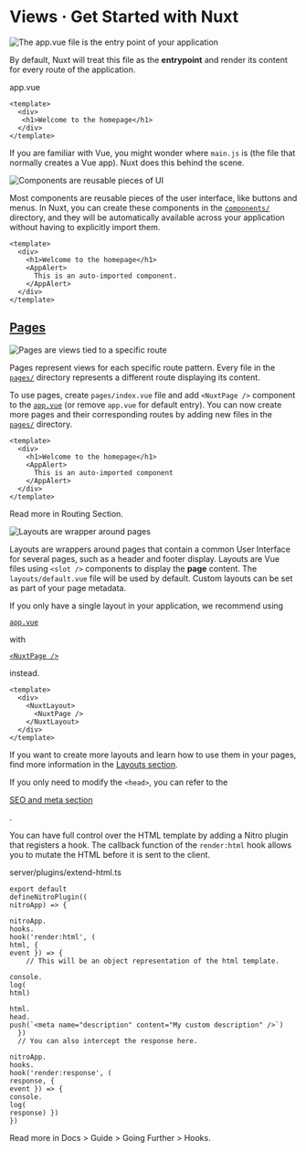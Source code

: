 # Views · Get Started with Nuxt

![The app.vue file is the entry point of your application](https://nuxt.com/_vercel/image?url=%2Fassets%2Fdocs%2Fgetting-started%2Fviews%2Fapp.svg&w=1536&q=100)

By default, Nuxt will treat this file as the **entrypoint** and render its content for every route of the application.

app.vue

```
<template>
  <div>
   <h1>Welcome to the homepage</h1>
  </div>
</template>

```

If you are familiar with Vue, you might wonder where `main.js` is (the file that normally creates a Vue app). Nuxt does this behind the scene.

![Components are reusable pieces of UI](https://nuxt.com/_vercel/image?url=%2Fassets%2Fdocs%2Fgetting-started%2Fviews%2Fcomponents.svg&w=1536&q=100)

Most components are reusable pieces of the user interface, like buttons and menus. In Nuxt, you can create these components in the [`components/`](https://nuxt.com/docs/guide/directory-structure/components) directory, and they will be automatically available across your application without having to explicitly import them.

```
<template>
  <div>
    <h1>Welcome to the homepage</h1>
    <AppAlert>
      This is an auto-imported component.
    </AppAlert>
  </div>
</template>

```

## [Pages](#pages)

![Pages are views tied to a specific route](https://nuxt.com/_vercel/image?url=%2Fassets%2Fdocs%2Fgetting-started%2Fviews%2Fpages.svg&w=1536&q=100)

Pages represent views for each specific route pattern. Every file in the [`pages/`](https://nuxt.com/docs/guide/directory-structure/pages) directory represents a different route displaying its content.

To use pages, create `pages/index.vue` file and add `<NuxtPage />` component to the [`app.vue`](https://nuxt.com/docs/guide/directory-structure/app) (or remove `app.vue` for default entry). You can now create more pages and their corresponding routes by adding new files in the [`pages/`](https://nuxt.com/docs/guide/directory-structure/pages) directory.

```
<template>
  <div>
    <h1>Welcome to the homepage</h1>
    <AppAlert>
      This is an auto-imported component
    </AppAlert>
  </div>
</template>

```

Read more in Routing Section.

![Layouts are wrapper around pages](https://nuxt.com/_vercel/image?url=%2Fassets%2Fdocs%2Fgetting-started%2Fviews%2Flayouts.svg&w=1536&q=100)

Layouts are wrappers around pages that contain a common User Interface for several pages, such as a header and footer display. Layouts are Vue files using `<slot />` components to display the **page** content. The `layouts/default.vue` file will be used by default. Custom layouts can be set as part of your page metadata.

If you only have a single layout in your application, we recommend using

[`app.vue`](https://nuxt.com/docs/guide/directory-structure/app)

with

[`<NuxtPage />`](https://nuxt.com/docs/api/components/nuxt-page)

instead.

```
<template>
  <div>
    <NuxtLayout>
      <NuxtPage />
    </NuxtLayout>
  </div>
</template>

```

If you want to create more layouts and learn how to use them in your pages, find more information in the [Layouts section](https://nuxt.com/docs/guide/directory-structure/layouts).

If you only need to modify the `<head>`, you can refer to the

[SEO and meta section](https://nuxt.com/docs/getting-started/seo-meta)

.

You can have full control over the HTML template by adding a Nitro plugin that registers a hook. The callback function of the `render:html` hook allows you to mutate the HTML before it is sent to the client.

server/plugins/extend-html.ts

```
export default
defineNitroPlugin((
nitroApp) => {

nitroApp.
hooks.
hook('render:html', (
html, {
event }) => {
    // This will be an object representation of the html template.

console.
log(
html)

html.
head.
push(`<meta name="description" content="My custom description" />`)
  })
  // You can also intercept the response here.

nitroApp.
hooks.
hook('render:response', (
response, {
event }) => {
console.
log(
response) })
})

```

Read more in Docs > Guide > Going Further > Hooks.
